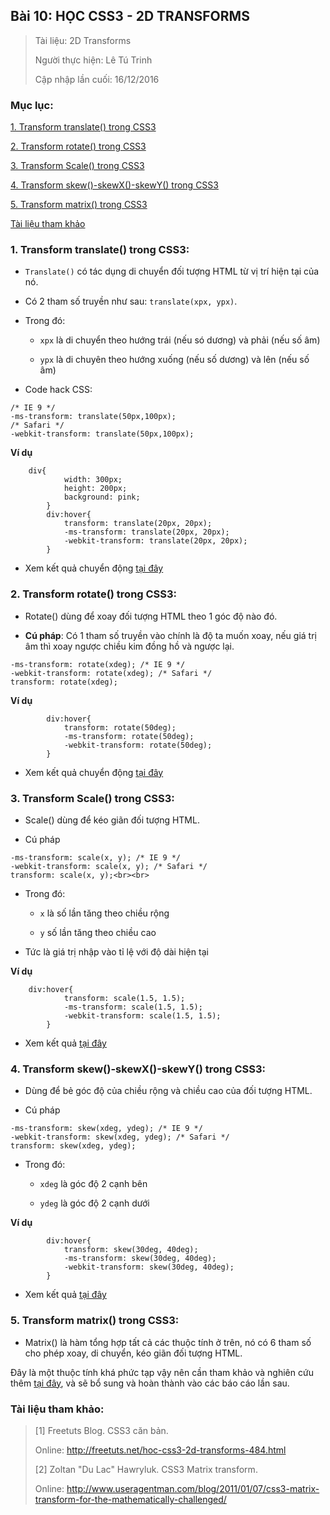 ## Bài 10: HỌC CSS3 - 2D TRANSFORMS

> Tài liệu: 2D Transforms
>
> Người thực hiện: Lê Tú Trinh
>
> Cập nhập lần cuối: 16/12/2016

### Mục lục:

[1. Transform translate() trong CSS3](#1)

[2. Transform rotate() trong CSS3](#2)

[3. Transform Scale() trong CSS3](#3)

[4. Transform skew()-skewX()-skewY() trong CSS3](#4)

[5. Transform matrix() trong CSS3](#5)

[Tài liệu tham khảo](#6)

<a name="1"></a>
### 1. Transform translate() trong CSS3:

- `Translate()` có tác dụng di chuyển đối tượng HTML từ vị trí hiện tại của nó.

- Có 2 tham số truyền như sau: `translate(xpx, ypx)`.

- Trong đó:

    - `xpx` là di chuyển theo hướng trái (nếu só dương) và phải (nếu số âm)

    - `ypx` là di chuyên theo hướng xuống (nếu số dương) và lên (nếu số âm)

- Code hack CSS:

```
/* IE 9 */
-ms-transform: translate(50px,100px); 
/* Safari */
-webkit-transform: translate(50px,100px);
```

**Ví dụ**

```
    div{
            width: 300px;
            height: 200px;
            background: pink;
        }
        div:hover{
            transform: translate(20px, 20px);
            -ms-transform: translate(20px, 20px);
            -webkit-transform: translate(20px, 20px);
        }
```

- Xem kết quả chuyển động [tại đây](http://tutrinh01.chuyengiaseoweb.net/CSS3.10.html)

<a name="2"></a>
### 2. Transform rotate() trong CSS3:

- Rotate() dùng để xoay đối tượng HTML theo 1 góc độ nào đó.

- **Cú pháp**: Có 1 tham số truyền vào chính là độ ta muốn xoay, nếu giá trị âm thì xoay ngược chiều kim đồng hồ và ngược lại.

```
-ms-transform: rotate(xdeg); /* IE 9 */
-webkit-transform: rotate(xdeg); /* Safari */
transform: rotate(xdeg);
```
**Ví dụ**

```
        div:hover{
            transform: rotate(50deg);
            -ms-transform: rotate(50deg);
            -webkit-transform: rotate(50deg);
        }
```

- Xem kết quả chuyển động [tại đây](http://tutrinh01.chuyengiaseoweb.net/css.html)

<a name="3"></a>
### 3. Transform Scale() trong CSS3:

- Scale() dùng để kéo giãn đối tượng HTML.

- Cú pháp

```
-ms-transform: scale(x, y); /* IE 9 */
-webkit-transform: scale(x, y); /* Safari */
transform: scale(x, y);<br><br>
```

- Trong đó: 
    
    - `x` là số lần tăng theo chiều rộng

    - `y` số lần tăng theo chiều cao

- Tức là giá trị nhập vào tỉ lệ với độ dài hiện tại

**Ví dụ**

```
    div:hover{
            transform: scale(1.5, 1.5);
            -ms-transform: scale(1.5, 1.5);
            -webkit-transform: scale(1.5, 1.5);
        }
```

- Xem kết quả [tại đây](http://tutrinh01.chuyengiaseoweb.net/scale.html)

<a name="4"></a>
### 4. Transform skew()-skewX()-skewY() trong CSS3:

- Dùng để bẻ góc độ của chiều rộng và chiều cao của đối tượng HTML.

- Cú pháp

```
-ms-transform: skew(xdeg, ydeg); /* IE 9 */
-webkit-transform: skew(xdeg, ydeg); /* Safari */
transform: skew(xdeg, ydeg);
```
- Trong đó:

    - `xdeg` là góc độ 2 cạnh bên

    - `ydeg` là góc độ 2 cạnh dưới

**Ví dụ**

```
        div:hover{
            transform: skew(30deg, 40deg);
            -ms-transform: skew(30deg, 40deg);
            -webkit-transform: skew(30deg, 40deg);
        }
```

- Xem kết quả [tại đây](http://tutrinh01.chuyengiaseoweb.net/skew.html)

<a name="5"></a>
### 5. Transform matrix() trong CSS3:

- Matrix() là hàm tổng hợp tất cả các thuộc tính ở trên, nó có 6 tham số cho phép xoay, di chuyển, kéo giãn đối tượng HTML.

Đây là một thuộc tính khá phức tạp vậy nên cần tham khảo và nghiên cứu thêm [tại đây](http://www.useragentman.com/blog/2011/01/07/css3-matrix-transform-for-the-mathematically-challenged/), và sẽ bổ sung và hoàn thành vào các báo cáo lần sau.

<a name="6"></a>
### Tài liệu tham khảo:

> [1] Freetuts Blog. CSS3 căn bản.
>
> Online: http://freetuts.net/hoc-css3-2d-transforms-484.html
>
> [2] Zoltan "Du Lac" Hawryluk. CSS3 Matrix transform.
>
> Online: http://www.useragentman.com/blog/2011/01/07/css3-matrix-transform-for-the-mathematically-challenged/
